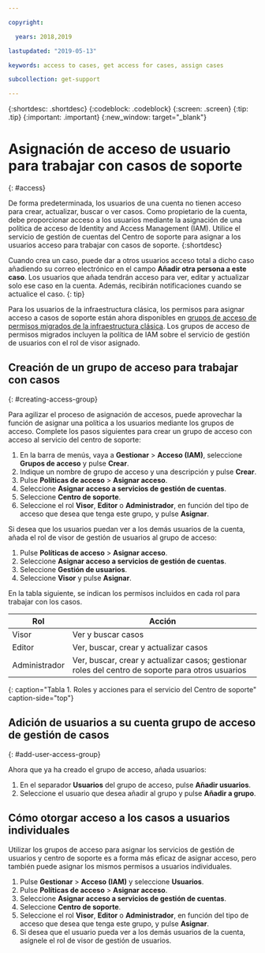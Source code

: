 ```yaml
---

copyright:

  years: 2018,2019

lastupdated: "2019-05-13"

keywords: access to cases, get access for cases, assign cases

subcollection: get-support

---
```



{:shortdesc: .shortdesc}
{:codeblock: .codeblock}
{:screen: .screen}
{:tip: .tip}
{:important: .important}
{:new_window: target="_blank"}

# Asignación de acceso de usuario para trabajar con casos de soporte
{: #access}

De forma predeterminada, los usuarios de una cuenta no tienen acceso para crear, actualizar, buscar o ver casos. Como propietario de la cuenta, debe proporcionar acceso a los usuarios mediante la asignación de una política de acceso de Identity and Access Management (IAM). Utilice el servicio de gestión de cuentas del Centro de soporte para asignar a los usuarios acceso para trabajar con casos de soporte. 
{:shortdesc}

Cuando crea un caso, puede dar a otros usuarios acceso total a dicho caso añadiendo su correo electrónico en el campo **Añadir otra persona a este caso**. Los usuarios que añada tendrán acceso para ver, editar y actualizar solo ese caso en la cuenta. Además, recibirán notificaciones cuando se actualice el caso.
{: tip}

Para los usuarios de la infraestructura clásica, los permisos para asignar acceso a casos de soporte están ahora disponibles en [grupos de acceso de permisos migrados de la infraestructura clásica](/docs/iam?topic=iam-infrapermission#predefined). Los grupos de acceso de permisos migrados incluyen la política de IAM sobre el servicio de gestión de usuarios con el rol de visor asignado.

## Creación de un grupo de acceso para trabajar con casos
{: #creating-access-group}

Para agilizar el proceso de asignación de accesos, puede aprovechar la función de asignar una política a los usuarios mediante los grupos de acceso. Complete los pasos siguientes para crear un grupo de acceso con acceso al servicio del centro de soporte:

1. En la barra de menús, vaya a **Gestionar** &gt; **Acceso (IAM)**, seleccione **Grupos de acceso** y pulse **Crear**. 
2. Indique un nombre de grupo de acceso y una descripción y pulse **Crear**. 
3. Pulse **Políticas de acceso** > **Asignar acceso**.
4. Seleccione **Asignar acceso a servicios de gestión de cuentas**.
5. Seleccione **Centro de soporte**.
6. Seleccione el rol **Visor**, **Editor** o **Administrador**, en función del tipo de acceso que desea que tenga este grupo, y pulse **Asignar**.

Si desea que los usuarios puedan ver a los demás usuarios de la cuenta, añada el rol de visor de gestión de usuarios al grupo de acceso:

1. Pulse **Políticas de acceso** > **Asignar acceso**.
2. Seleccione **Asignar acceso a servicios de gestión de cuentas**.
3. Seleccione **Gestión de usuarios**.
4. Seleccione **Visor** y pulse **Asignar**.

En la tabla siguiente, se indican los permisos incluidos en cada rol para trabajar con los casos.

| Rol | Acción | 
|--------|---------------|
|Visor  | Ver y buscar casos |
|Editor | Ver, buscar, crear y actualizar casos|
|Administrador | Ver, buscar, crear y actualizar casos; gestionar roles del centro de soporte para otros usuarios|
{: caption="Tabla 1. Roles y acciones para el servicio del Centro de soporte" caption-side="top"}

## Adición de usuarios a su cuenta grupo de acceso de gestión de casos
{: #add-user-access-group} 

Ahora que ya ha creado el grupo de acceso, añada usuarios:

1. En el separador **Usuarios** del grupo de acceso, pulse **Añadir usuarios**.
2. Seleccione el usuario que desea añadir al grupo y pulse **Añadir a grupo**.

## Cómo otorgar acceso a los casos a usuarios individuales 

Utilizar los grupos de acceso para asignar los servicios de gestión de usuarios y centro de soporte es a forma más eficaz de asignar acceso, pero también puede asignar los mismos permisos a usuarios individuales. 

1. Pulse **Gestionar** &gt; **Acceso (IAM)** y seleccione **Usuarios**. 
2. Pulse **Políticas de acceso** > **Asignar acceso**.
3. Seleccione **Asignar acceso a servicios de gestión de cuentas**.
4. Seleccione **Centro de soporte**.
5. Seleccione el rol **Visor**, **Editor** o **Administrador**, en función del tipo de acceso que desea que tenga este grupo, y pulse **Asignar**.
6. Si desea que el usuario pueda ver a los demás usuarios de la cuenta, asígnele el rol de visor de gestión de usuarios. 

